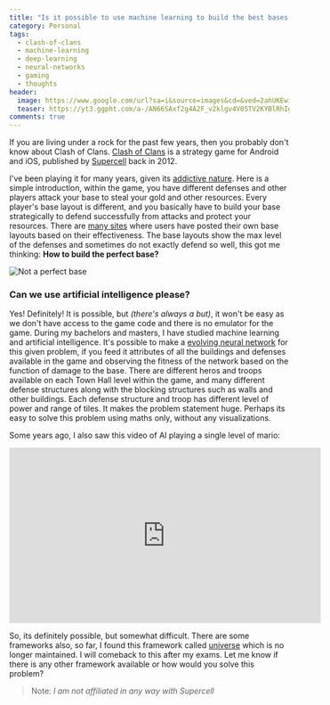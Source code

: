 ```yaml
---
title: "Is it possible to use machine learning to build the best bases in Clash of Clans?"
category: Personal
tags: 
  - clash-of-clans
  - machine-learning
  - deep-learning
  - neural-networks
  - gaming
  - thoughts
header:
  image: https://www.google.com/url?sa=i&source=images&cd=&ved=2ahUKEwi43avrtaziAhUNyaQKHQJ8BFAQjRx6BAgBEAU&url=https%3A%2F%2Fmedium.com%2Ftradecraft-traction%2Fthe-secrets-behind-a-5m-per-day-mobile-game-clash-of-clans-24d45cd39019&psig=AOvVaw05DJoxSlXGBXNZq7M7PR3C&ust=1558521099658975
  teaser: https://yt3.ggpht.com/a-/AN66SAxf2g4A2F_v2klgv4V05TV2KYBlRhIg21qj6Q=s900-mo-c-c0xffffffff-rj-k-no
comments: true
---
```


If you are living under a rock for the past few years, then you probably don't know about Clash of Clans. [Clash of Clans](https://supercell.com/en/games/clashofclans/) is a strategy game for Android and iOS, published by [Supercell](https://supercell.com/en/) back in 2012.

I've been playing it for many years, given its [addictive nature](https://www.businessinsider.com/why-clash-of-clans-is-so-popular-2014-9?IR=T). Here is a simple introduction, within the game, you have different defenses and other players attack your base to steal your gold and other resources. Every player's base layout is different, and you basically have to build your base strategically to defend successfully from attacks and protect your resources. There are [many sites](https://www.clashofclans-tools.com/Layouts/Top) where users have posted their own base layouts based on their effectiveness. The base layouts show the max level of the defenses and sometimes do not exactly defend so well, this got me thinking: **How to build the perfect base?**

![Not a perfect base](https://thatsmytop10.com/wp-content/uploads/2014/05/Top-10-Funny-COC-Base-no-1.jpg)

### Can we use artificial intelligence please?

Yes! Definitely! It is possible, but *(there's always a but)*, it won't be easy as we don't have access to the game code and there is no emulator for the game. During my bachelors and masters, I have studied machine learning and artificial intelligence. It's possible to make a [evolving neural network](http://nn.cs.utexas.edu/downloads/papers/stanley.ec02.pdf) for this given problem, if you feed it attributes of all the buildings and defenses available in the game and observing the fitness of the network based on the function of damage to the base. There are different heros and troops available on each Town Hall level within the game, and many different defense structures along with the blocking structures such as walls and other buildings. Each defense structure and troop has different level of power and range of tiles. It makes the problem statement huge. Perhaps its easy to solve this problem using maths only, without any visualizations. 

Some years ago, I also saw this video of AI playing a single level of mario:

<iframe width="560" height="315" src="https://www.youtube.com/embed/qv6UVOQ0F44" frameborder="0" allow="accelerometer; autoplay; encrypted-media; gyroscope; picture-in-picture" allowfullscreen></iframe> 

So, its definitely possible, but somewhat difficult. There are some frameworks also, so far, I found this framework called [universe](https://github.com/openai/universe) which is no longer maintained. I will comeback to this after my exams. Let me know if there is any other framework available or how would you solve this problem?

> Note: *I am not affiliated in any way with Supercell*
